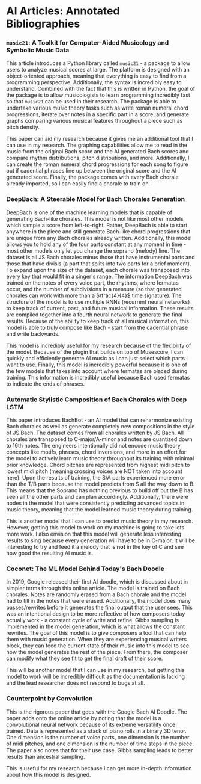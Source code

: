# AI Articles: Annotated Bibliographies

### `music21`: A Toolkit for Computer-Aided Musicology and Symbolic Music Data

This article introduces a Python library called `music21` - a package to allow users to analyze musical scores at large. The platform is designed with an object-oriented approach, meaning that everything is easy to find from a programming perspective. Additionally, the syntax is incredibly easy to understand. Combined with the fact that this is written in Python, the goal of the package is to allow musicologists to learn programming incredibly fast so that `music21` can be used in their research. The package is able to undertake various music theory tasks such as write roman numeral chord progressions, iterate over notes in a specific part in a score, and generate graphs comparing various musical features throughout a piece such as pitch density. 

This paper can aid my research because it gives me an additional tool that I can use in my research. The graphing capabilities allow me to read in the music from the original Bach score and the AI generated Bach scores and compare rhythm distributions, pitch distributions, and more. Additionally, I can create the roman numeral chord progressions for each song to figure out if cadential phrases line up between the original score and the AI generated score. Finally, the package comes with every Bach chorale already imported, so I can easily find a chorale to train on.

### DeepBach: A Steerable Model for Bach Chorales Generation

DeepBach is one of the machine learning models that is capable of generating Bach-like chorales. This model is not like most other models which sample a score from left-to-right. Rather, DeepBach is able to start anywhere in the piece and still generate Bach-like chord progressions that are unique from any Bach chorales already written. Additionally, this model allows you to hold any of the four parts constant at any moment in time - most other models only let you change the soprano (melody) line. The dataset is all JS Bach chorales minus those that have instrumental parts and those that have divisis (a part that splits into two parts for a brief moment). To expand upon the size of the dataset, each chorale was transposed into every key that would fit in a singer's range. The information DeepBach was trained on the notes of every voice part, the rhythms, where fermatas occur, and the number of subdivisions in a measure (so that generated chorales can work with more than a $\frac{4}{4}$ time signature). The structure of the model is to use multiple RNNs (recurrent neural networks) to keep track of current, past, and future musical information. These results are compiled together into a fourth neural network to generate the final results. Because of the ability to keep track of all musical information, this model is able to truly compose like Bach - start from the cadential phrase and write backwards.

This model is incredibly useful for my research because of the flexibility of the model. Because of the plugin that builds on top of Musescore, I can quickly and efficiently generate AI music as I can just select which parts I want to use. Finally, this model is incredibly powerful because it is one of the few models that takes into account where fermatas are placed during training. This information is incredibly useful because Bach used fermatas to indicate the ends of phrases.

### Automatic Stylistic Composition of Bach Chorales with Deep LSTM

This paper introduces BachBot - an AI model that can reharmonize existing Bach chorales as well as generate completely new compositions in the style of JS Bach. The dataset comes from all chorales written by JS Bach. All chorales are transposed to C-major/A-minor and notes are quantized down to 16th notes. The engineers intentionally did not encode music theory concepts like motifs, phrases, chord inversions, and more in an effort for the model to actively learn music theory throughout its training with minimal prior knowledge. Chord pitches are represented from highest midi pitch to lowest midi pitch (meaning crossing voices are NOT taken into account here). Upon the results of training, the S/A parts experienced more error than the T/B parts because the model predicts from S all the way down to B. This means that the Soprano has nothing previous to build off but the B has seen all the other parts and can plan accordingly. Additionally, there were nodes in the model that were consistently predicting advanced topics in music theory, meaning that the model learned music theory during training. 

This is another model that I can use to predict music theory in my research. However, getting this model to work on my machine is going to take lots more work. I also envision that this model will generate less interesting results to sing because every generation will have to be in C-major. It will be interesting to try and feed it a melody that is **not** in the key of C and see how good the resulting AI music is.


### Coconet: The ML Model Behind Today's Bach Doodle

In 2019, Google released their first AI doodle, which is discussed about in simpler terms through this online article. The model is trained on Bach chorales. Notes are randomly erased from a Bach chorale and the model had to fill in the notes that were erased. Additionally, the model does many passes/rewrites before it generates the final output that the user sees. This was an intentional design to be more reflective of how composers today actually work - a constant cycle of write and refine. Gibbs sampling is implemented in the model generation, which is what allows the constant rewrites. The goal of this model is to give composers a tool that can help them with music generation. When they are experiencing musical writers block, they can feed the current state of their music into this model to see how the model generates the rest of the piece. From there, the composer can modify what they see fit to get the final draft of their score.

This will be another model that I can use in my research, but getting this model to work will be incredibly difficult as the documentation is lacking and the lead researcher does not respond to bugs at all.


### Counterpoint by Convolution

This is the rigorous paper that goes with the Google Bach AI Doodle. The paper adds onto the online article by noting that the model is a convolutional neural network because of its extreme versatility once trained. Data is represented as a stack of piano rolls in a binary 3D tenor. One dimension is the number of voice parts, one dimension is the number of midi pitches, and one dimension is the number of time steps in the piece. The paper also notes that for their use case, Gibbs sampling leads to better results than ancestral sampling. 

This is useful for my research because I can get more in-depth information about how this model is designed.